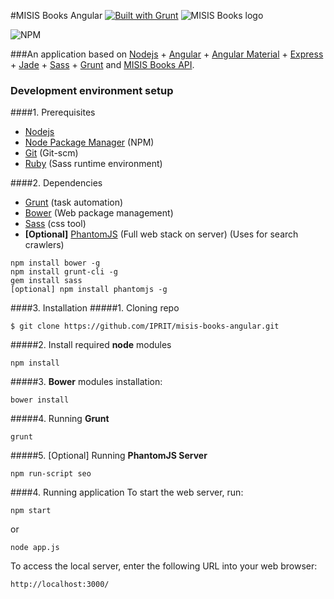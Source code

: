 #MISIS Books Angular [![Built with Grunt](https://cdn.gruntjs.com/builtwith.png)](http://gruntjs.com/)
![MISIS Books logo](http://cs624029.vk.me/v624029446/2db97/VjlKJZLSRZ0.jpg)

![NPM](https://img.shields.io/badge/npm-2.9.0-green.svg)

###An application based on [Nodejs](http://nodejs.org/) + [Angular](http://angularjs.org/) + [Angular Material](http://material.angularjs.org/) + [Express](http://expressjs.com/) + [Jade](http://jade-lang.com/) + [Sass](http://sass-lang.com/) + [Grunt](http://gruntjs.com/) and [MISIS Books API](http://twosphere.ru/dev).

### Development environment setup
####1. Prerequisites

* [Nodejs](http://www.nodejs.org/)
* [Node Package Manager](https://npmjs.org/) (NPM)
* [Git](http://git-scm.com/) (Git-scm)
* [Ruby](http://www.ruby-lang.org/en/downloads/) (Sass runtime environment)

####2. Dependencies
* [Grunt](http://gruntjs.com/) (task automation)
* [Bower](http://bower.io/) (Web package management)
* [Sass](http://sass-lang.com/) (css tool)
* **[Optional]** [PhantomJS](http://phantomjs.org/) (Full web stack on server) (Uses for search crawlers)
```
npm install bower -g
npm install grunt-cli -g
gem install sass
[optional] npm install phantomjs -g
```
####3. Installation
#####1. Cloning repo
```
$ git clone https://github.com/IPRIT/misis-books-angular.git
```
#####2. Install required **node** modules
```
npm install
```
#####3. **Bower** modules installation:
```
bower install
```
#####4. Running **Grunt**
```
grunt 
```
#####5. [Optional] Running **PhantomJS Server**
```
npm run-script seo
```
####4. Running application
To start the web server, run:
```
npm start
```
or
```
node app.js
```
To access the local server, enter the following URL into your web browser:
```
http://localhost:3000/
```